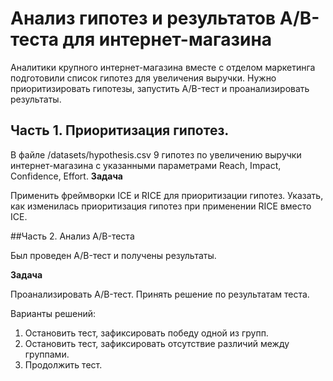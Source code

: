 # Анализ гипотез и результатов A/B-теста для интернет-магазина

Аналитики крупного интернет-магазина вместе с отделом маркетинга подготовили список гипотез для увеличения выручки.
Нужно приоритизировать гипотезы, запустить A/B-тест и проанализировать результаты. 

## Часть 1. Приоритизация гипотез.

В файле /datasets/hypothesis.csv 9 гипотез по увеличению выручки интернет-магазина с указанными параметрами Reach, Impact, Confidence, Effort.
**Задача**

Применить фреймворки ICE и RICE для приоритизации гипотез. Указать, как изменилась приоритизация гипотез при применении RICE вместо ICE. 

##Часть 2. Анализ A/B-теста

Был проведен A/B-тест и получены результаты. 

**Задача**

Проанализировать A/B-тест. Принять решение по результатам теста. 

Варианты решений:
1. Остановить тест, зафиксировать победу одной из групп.
2. Остановить тест, зафиксировать отсутствие различий между группами.
3. Продолжить тест.